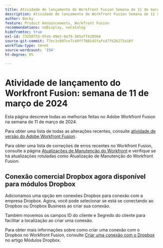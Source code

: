 ```yaml
---
title: Atividade de lançamento do Workfront Fusion Semana de 11 de março de 2024
description: Atividade de lançamento do Workfront Fusion Semana de 11 de março de 2024
author: Becky
feature: Product Announcements, Workfront Fusion
recommendations: noDisplay, noCatalog
hidefromtoc: true
exl-id: 73250755-9feb-49e5-9e79-365aff420564
source-git-commit: 77ec3c007ce7c49ff760145fafcd7f62b273a18f
workflow-type: tm+mt
source-wordcount: '154'
ht-degree: 0%

---
```


# Atividade de lançamento do Workfront Fusion: semana de 11 de março de 2024

Esta página descreve todas as melhorias feitas no Adobe Workfront Fusion na semana de 11 de março de 2024.

Para obter uma lista de todas as alterações recentes, consulte [atividade de versão do Adobe Workfront Fusion](/help/workfront-fusion/fusion-product-releases/fusion-release-activity.md).

Para obter uma lista de correções de erros recentes no Workfront Fusion, consulte a página [Atualizações de Manutenção do Workfront](https://experienceleague.adobe.com/docs/workfront-known-issues/releases/current-updates.html) e verifique se há atualizações rotuladas como Atualização de Manutenção do Workfront Fusion.

## Conexão comercial Dropbox agora disponível para módulos Dropbox

Adicionamos uma opção em conexões Dropbox para conexão com a empresa Dropbox. Agora, você pode selecionar se está se conectando ao Dropbox ou Dropbox Business ao criar sua conexão.

Também movemos os campos ID do cliente e Segredo do cliente para facilitar a localização ao criar uma conexão.

Para obter mais informações sobre como criar uma conexão com o Dropbox no Workfront Fusion, consulte [Criar uma conexão com o Dropbox](/help/workfront-fusion/references/apps-and-modules/third-party-connectors/dropbox-modules.md#create-a-connection-to-dropbox) no artigo Módulos Dropbox.

